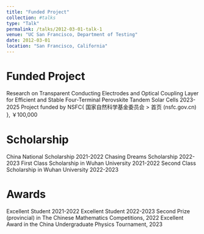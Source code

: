 ```yaml
---
title: "Funded Project"
collection: #talks
type: "Talk"
permalink: /talks/2012-03-01-talk-1
venue: "UC San Francisco, Department of Testing"
date: 2012-03-01
location: "San Francisco, California"
---
```


Funded Project
======
Research on Transparent Conducting Electrodes and Optical Coupling Layer for Efficient and Stable Four-Terminal Perovskite Tandem Solar Cells  2023-2025
Project funded by NSFC{ 国家自然科学基金委员会 > 首页 (nsfc.gov.cn) }, ￥100,000

Scholarship
======
China National Scholarship 2021-2022
Chasing Dreams Scholarship 2022-2023
First Class Scholarship in Wuhan University 2021-2022
Second Class Scholarship in Wuhan University 2022-2023 

Awards
======
Excellent Student 2021-2022
Excellent Student 2022-2023
Second Prize (provincial) in The Chinese Mathematics Competitions, 2022
Excellent Award in the China Undergraduate Physics Tournament, 2023
